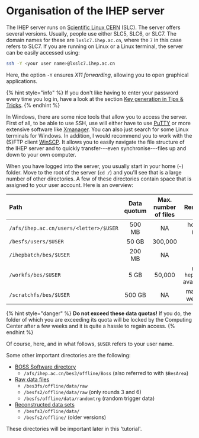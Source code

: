 # Organisation of the IHEP server

  
  
The IHEP server runs on [Scientific Linux CERN](https://linux.web.cern.ch/linux/scientific.shtml) \(SLC\). The server offers several versions. Usually, people use either SLC5, SLC6, or SLC7. The domain names for these are `lxslc7.ihep.ac.cn`, where the `7` in this case refers to SLC7. If you are running on Linux or a Linux terminal, the server can be easily accessed using:

```bash
ssh -Y <your user name>@lxslc7.ihep.ac.cn
```

Here, the option `-Y` ensures _X11 forwarding_, allowing you to open graphical applications.

{% hint style="info" %}
If you don't like having to enter your password every time you log in, have a look at the section [Key generation in Tips & Tricks](../../docs-appendices/tips.md#key-generation-for-ssh).
{% endhint %}

In Windows, there are some nice tools that allow you to access the server. First of all, to be able to use SSH, use will either have to use [PuTTY](https://www.putty.org/) or more extensive software like [Xmanager](https://www.netsarang.com/products/xmg_overview.html). You can also just search for some Linux terminals for Windows. In addition, I would recommend you to work with the \(S\)FTP client [WinSCP](https://winscp.net/eng/index.php). It allows you to easily navigate the file structure of the IHEP server and to quickly transfer---even synchronise---files up and down to your own computer.

When you have logged into the server, you usually start in your home \(`~`\) folder. Move to the root of the server \(`cd /`\) and you'll see that is a large number of other directories. A few of these directories contain space that is assigned to your user account. Here is an overview:

| Path | Data quotum | Max. number of files | Remark |
| :--- | :---: | :---: | :---: |
| `/afs/ihep.ac.cn/users/<letter>/$USER` | 500 MB | NA | home \(`~`\) |
| `/besfs/users/$USER` | 50 GB | 300,000 |  |
| `/ihepbatch/bes/$USER` | 200 MB | NA |  |
| `/workfs/bes/$USER` | 5 GB | 50,000 | no `hep_sub` available |
| `/scratchfs/bes/$USER` | 500 GB | NA | max. 2 weeks |

{% hint style="danger" %}
**Do not exceed these data quotas!** If you do, the folder of which you are exceeding its quota will be locked by the Computing Center after a few weeks and it is quite a hassle to regain access.
{% endhint %}

Of course, here, and in what follows, `$USER` refers to your user name.

Some other important directories are the following:

* [BOSS Software directory](https://docbes3.ihep.ac.cn/~offlinesoftware/index.php/How_to_setup_BOSS_environment_on_lxslc)
  * `/afs/ihep.ac.cn/bes3/offline/Boss` \(also referred to with `$BesArea`\)
* [Raw data files](https://docbes3.ihep.ac.cn/~offlinesoftware/index.php/Raw_Data)
  * `/bes3fs/offline/data/raw`
  * `/besfs2/offline/data/raw` \(only rounds 3 and 6\)
  * `/besfs/offline/data/randomtrg` \(random trigger data\)
* [Reconstructed data sets](https://docbes3.ihep.ac.cn/~offlinesoftware/index.php/Production)
  * `/besfs3/offline/data/`
  * `/besfs2/offline/` \(older versions\)

These directories will be important later in this 'tutorial'.

